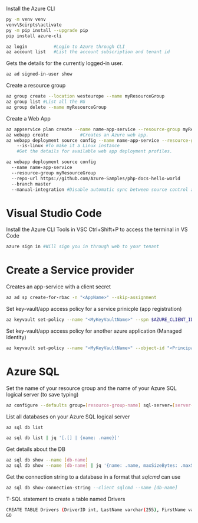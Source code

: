 Install the Azure CLI
```sh
py -m venv venv
venv\Scirpts\activate
py -m pip install --upgrade pip
pip install azure-cli

az login          #Login to Azure through CLI
az account list   #List the account subscription and tenant id
```

Gets the details for the currently logged-in user.
```sh
az ad signed-in-user show
```



Create a resource group
```sh
az group create --location westeurope --name myResourceGroup
az group list #List all the RG
az group delete --name myResourceGroup

```

Create a Web App 
```sh
az appservice plan create --name name-app-service --resource-group myResourceGroup   #Creates an App Service plan.
az webapp create            #Creates an Azure web app.
az webapp deployment source config --name name-app-service --resource-group myResourceGroup 
    --is-linux #To make it a Linux instance
    #Get the details for available web app deployment profiles.

az webapp deployment source config 
  --name name-app-service 
  --resource-group myResourceGroup 
  --repo-url https://github.com/Azure-Samples/php-docs-hello-world 
  --branch master 
  --manual-integration #Disable automatic sync between source control and web. 
```


# Visual Studio Code
Install the Azure CLI Tools in VSC
Ctrl+Shift+P to access the terminal in VS Code
```sh
azure sign in #Will sign you in through web to your tenant
```

# Create a Service provider
Creates an app-service with a client secret 
```sh
az ad sp create-for-rbac -n "<AppName>" --skip-assignment
```

Set key-vault/app access policy for a service prinicple (app registration) 
```sh
az keyvault set-policy --name "<MyKeyVaultName>" --spn $AZURE_CLIENT_ID --secret-permissions backup delete get list set
```

Set key-vault/app access policy for another azure application (Managed Identity)
```sh
az keyvault set-policy --name "<MyKeyVaultName>" --object-id "<PrincipalId>" --secret-permissions get
```

# Azure SQL
Set the name of your resource group and the name of your Azure SQL logical server (to save typing)
```sh
az configure --defaults group=[resource-group-name] sql-server=[server-name]
```
List all databases on your Azure SQL logical server
```sh
az sql db list

az sql db list | jq '[.[] | {name: .name}]'
```

Get details about the DB
```sh
az sql db show --name [db-name]
az sql db show --name [db-name] | jq '{name: .name, maxSizeBytes: .maxSizeBytes, status: .status}'
```

Get the connection string to a database in a format that *sqlcmd* can use
```sql
az sql db show-connection-string --client sqlcmd --name [db-name]
```

T-SQL statement to create a table named Drivers
```sh
CREATE TABLE Drivers (DriverID int, LastName varchar(255), FirstName varchar(255), OriginCity varchar(255));
GO
```
